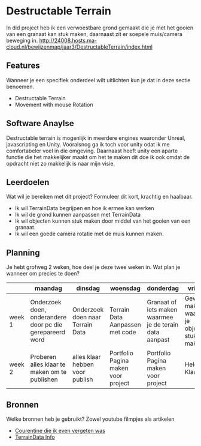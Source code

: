 # Destructable Terrain
In did project heb ik een verwoestbare grond gemaakt die je met het gooien van een granaat kan stuk maken, daarnaast zit er soepele muis/camera beweging in.
http://24008.hosts.ma-cloud.nl/bewijzenmap/jaar3/DestructableTerrain/index.html

## Features
Wanneer je een specifiek onderdeel wilt uitlichten kun je dat in deze sectie benoemen.

- Destructable Terrain
- Movement with mouse Rotation

## Software Anaylse 
Destructable terrain is mogenlijk in meerdere engines waaronder Unreal, javascripting en Unity. 
Vooralsnog ga ik toch voor unity odat ik me comfortabeler voel in die omgeving. 
Daarnaast heeft unity een aparte functie die het makkelijker maakt om het te maken
dit doe ik ook omdat de opdracht niet zo makkelijk is naar mijn visie.

## Leerdoelen 
Wat wil je bereiken met dit project? Formuleer dit kort, krachtig en haalbaar.
- Ik wil TerrainData begrijpen en hoe ik ermee kan werken
- Ik wil de grond kunnen aanpassen met TerrainData
- Ik wil objecten kunnen stuk maken door middel van het gooien van een granaat.
- Ik wil een goede camera rotatie met de muis kunnen maken.

## Planning 
Je hebt grofweg 2 weken, hoe deel je deze twee weken in. Wat plan je wanneer om precies te doen?

| | maandag | dinsdag | woensdag | donderdag | vrijdag |
| --- | --- | --- | --- | --- | --- |
|week 1 | Onderzoek doen, onderandere door pc die gerepareerd word | Onderzoek doen naar Terrain Data | Terrain Data Aanpassen met code | Granaat of iets maken waarmee je de terain data aanpast | Geweer maken waarmee je objecten stuk kan maken |
|week 2 | Proberen alles klaar te maken om te publishen | alles klaar hebben voor publish | Portfolio Pagina maken voor project | Portfolio Pagina maken voor project | Helemaal Klaar |

## Bronnen
Welke bronnen heb je gebruikt? Zowel youtube filmpjes als artikelen

- [Courentine die ik even vergeten was](https://docs.unity3d.com/ScriptReference/WaitForSeconds.html)
- [TerrainData Info](https://docs.unity3d.com/ScriptReference/TerrainData.html)
